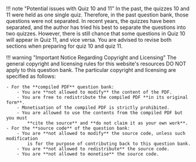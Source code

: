 !!! note "Potential issues with Quiz 10 and 11"
    In the past, the quizzes 10 and 11 were held as one single quiz. Therefore, in the
    past question bank, those questions were not separated. In recent years, the quizzes
    have been separated, and the author has tried his best to separate the questions
    into two quizzes. However, there is still chance that some questions in Quiz 10
    will appear in Quiz 11, and vice versa. You are advised to revise both sections
    when preparing for quiz 10 and quiz 11.

!!! warning "Important Notice Regarding Copyright and Licensing"
    The general copyright and licensing rules for this website's resources DO NOT apply
    to this question bank. The particular copyright and licensing are specified as
    follows:

    - For the **compiled PDF** question bank:
        - You are **not allowed to modify** the content of the PDF.
        - You are free to redistribute the compiled PDF **in its original form**.
        - Monetisation of the compiled PDF is strictly prohibited.
        - You are allowed to use the contents from the compiled PDF but you must
            **cite the source** and **do not claim it as your own work**.
    - For the **source code** of the question bank:
        - You are **not allowed to modify** the source code, unless such modification
            is for the purpose of contributing back to this question bank.
        - You are **not allowed to redistribute** the source code.
        - You are **not allowed to monetise** the source code.